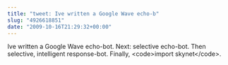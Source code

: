 ```yaml
---
title: "tweet: Ive written a Google Wave echo-b"
slug: "4926618851"
date: "2009-10-16T21:29:32+00:00"
---
```

Ive written a Google Wave echo-bot. Next: selective echo-bot. Then selective, intelligent response-bot. Finally, &lt;code&gt;import skynet&lt;/code&gt;.